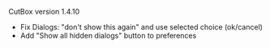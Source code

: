 CutBox version 1.4.10

- Fix Dialogs: "don't show this again" and use selected choice (ok/cancel)
- Add "Show all hidden dialogs" button to preferences
